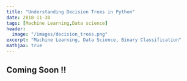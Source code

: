 ```yaml
---
title: "Understanding Decision Trees in Python"
date: 2018-11-30
tags: [Machine Learning,Data science]
header:
  image: "/images/decision_trees.png"
excerpt: "Machine Learning, Data Science, Binary Classification"
mathjax: true
---
```


## Coming Soon !!
